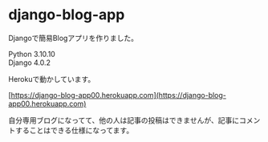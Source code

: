 # django-blog-app

Djangoで簡易Blogアプリを作りました。  
  
Python 3.10.10  
Django 4.0.2  
  
Herokuで動かしています。 

[https://django-blog-app00.herokuapp.com](https://django-blog-app00.herokuapp.com)

自分専用ブログになってて、他の人は記事の投稿はできませんが、記事にコメントすることはできる仕様になってます。

